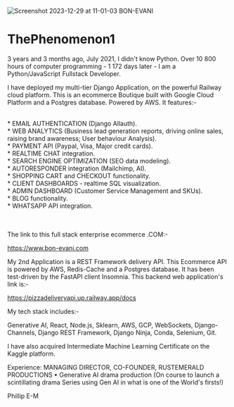 ![Screenshot 2023-12-29 at 11-01-03 BON-EVANI](https://github.com/ThePhenomenon1/ThePhenomenon1/assets/96743401/9c4cce91-bf71-46d5-b7be-f2a2aea5d5d2)

# ThePhenomenon1

3 years and 3 months ago, July 2021, I didn't know Python. Over 10 800 hours of computer programming - 1 172 days later - I am a Python/JavaScript Fullstack Developer.

I have deployed my multi-tier Django Application, on the powerful Railway cloud platform. 
This is an ecommerce Boutique built with Google Cloud Platform and a Postgres database. Powered by AWS. It features:-

<br>
* EMAIL AUTHENTICATION (Django Allauth).

<br>
* WEB ANALYTICS (Business lead generation reports, driving online sales, raising brand awareness; User behaviour Analysis).

<br>
* PAYMENT API (Paypal, Visa, Major credit cards).

<br>
* REALTIME CHAT integration.

<br>
* SEARCH ENGINE OPTIMIZATION (SEO data modeling).

<br>
* AUTORESPONDER integration (Mailchimp, AI).

<br>
* SHOPPING CART and CHECKOUT functionality.

<br>
* CLIENT DASHBOARDS - realtime SQL visualization.

<br>
* ADMIN DASHBOARD (Customer Service Management and SKUs).

<br>
* BLOG functionality.

<br>
* WHATSAPP API integration.

\
\
The link to this full stack enterprise ecommerce .COM:-

https://www.bon-evani.com

My 2nd Application is a REST Framework delivery API. 
This Ecommerce API is powered by AWS, Redis-Cache and a Postgres database. It has been test-driven by the FastAPI client Insomnia.
This backend web application's link is:-

https://pizzadeliveryapi.up.railway.app/docs

My tech stack includes:-

Generative AI,
React,
Node.js,
Sklearn,
AWS,
GCP,
WebSockets,
Django-Channels,
Django REST Framework,
Django Ninja,
Conda,
Selenium,
Git.

I have also acquired Intermediate Machine Learning Certificate on the Kaggle platform.

Experience: MANAGING DIRECTOR, CO-FOUNDER, RUSTEMERALD PRODUCTIONS
•	Generative AI drama production (On course to launch a scintillating drama Series using Gen AI in what is one of the World's firsts!)


Phillip E-M
